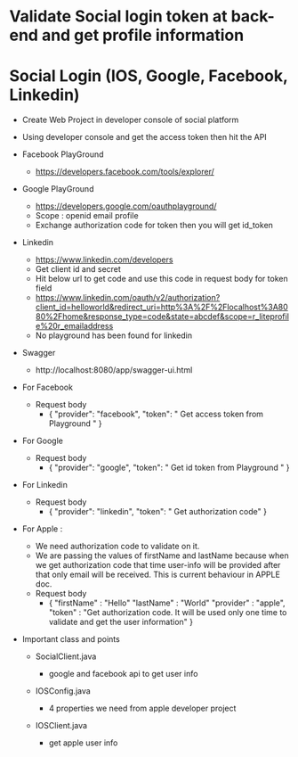 # Validate Social login token at back-end and get profile information

# Social Login (IOS, Google, Facebook, Linkedin)
- Create Web Project in developer console of social platform 
- Using developer console and get the access token then hit the API


- Facebook PlayGround 
  - https://developers.facebook.com/tools/explorer/


- Google PlayGround
  - https://developers.google.com/oauthplayground/
  - Scope : openid email profile
  - Exchange authorization code for token then you will get id_token
    

- Linkedin 
  - https://www.linkedin.com/developers
  - Get client id and secret 
  - Hit below url to get code and use this code in request body for token field
  - https://www.linkedin.com/oauth/v2/authorization?client_id=helloworld&redirect_uri=http%3A%2F%2Flocalhost%3A8080%2Fhome&response_type=code&state=abcdef&scope=r_liteprofile%20r_emailaddress
  - No playground has been found for linkedin


- Swagger
  - http://localhost:8080/app/swagger-ui.html



- For Facebook 
  - Request body
    - {
        "provider": "facebook",
        "token": " Get access token from Playground "
      }



- For Google
  - Request body
    - {
        "provider": "google",
        "token": " Get id token from Playground "
      }



- For Linkedin
    - Request body
        - {
          "provider": "linkedin",
          "token": " Get authorization code"
          }
          


- For Apple : 
  - We need authorization code to validate on it.
  - We are passing the values of firstName and lastName because when we get authorization code that time user-info will be provided after that only email will be received. This is current behaviour in APPLE doc. 
  - Request body
    - {
        "firstName" : "Hello"
        "lastName" : "World"
        "provider" : "apple",
        "token" : "Get authorization code. It will be used only one time to validate and get the user information"
      }
      

- Important class and points
    - SocialClient.java 
        - google and facebook api to get user info    
        
    - IOSConfig.java
        - 4 properties we need from apple developer project
    
    - IOSClient.java
        - get apple user info